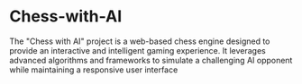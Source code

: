 # Chess-with-AI
The "Chess with AI" project is a web-based chess engine designed to provide an interactive and intelligent gaming experience. It leverages advanced algorithms and frameworks to simulate a challenging AI opponent while maintaining a responsive user interface
